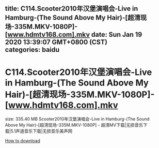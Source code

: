 
title: C114.Scooter2010年汉堡演唱会-Live in Hamburg-(The Sound Above My Hair)-[超清现场-335M.MKV-1080P]-[www.hdmtv168.com].mkv
date: Sun Jan 19 2020 13:39:07 GMT+0800 (CST)    
categories: baidu
---

# C114.Scooter2010年汉堡演唱会-Live in Hamburg-(The Sound Above My Hair)-[超清现场-335M.MKV-1080P]-[www.hdmtv168.com].mkv
size: 335.40 MB
 Scooter2010年汉堡演唱会-Live in Hamburg-(The Sound Above My Hair)-[超清现场-335M.MKV-1080P] - 超清MV下载|无损音乐下载|5.1声道音乐下载|无损音乐美声网
 

[How to download](https://bpcam.bemobtrk.com/go/2ceec3aa-1ca2-46d6-b9ff-aaa5c184517c?jno=1767)